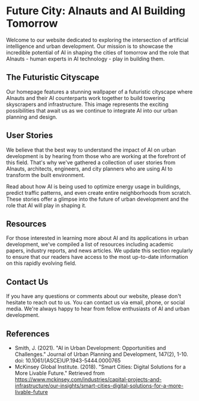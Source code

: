 <!--
Write me content for website with wallpaper which alt text is:

"A futuristic cityscape where AInauts and their AI counterparts work together to build towering skyscrapers and infrastructure."

The name/title of the page should not be 1:1 copy of the alt text but rather a real content of the website which is using this wallpaper.

- Use markdown format 
- Start with the heading
- The content should look like a real website 
- Include real sections like references, contact, user stories, etc. use things relevant to the page purpose.
- Feel free to use structure like headings, bullets, numbering, blockquotes, paragraphs, horizontal lines, etc.
- You can use formatting like bold or _italic_
- You can include UTF-8 emojis
- Links should be only #hash anchors (and you can refer to the document itself)
- Do not include images
-->

<!--font:Inter-->

# Future City: AInauts and AI Building Tomorrow

Welcome to our website dedicated to exploring the intersection of artificial intelligence and urban development. Our mission is to showcase the incredible potential of AI in shaping the cities of tomorrow and the role that AInauts - human experts in AI technology - play in building them.

## The Futuristic Cityscape

Our homepage features a stunning wallpaper of a futuristic cityscape where AInauts and their AI counterparts work together to build towering skyscrapers and infrastructure. This image represents the exciting possibilities that await us as we continue to integrate AI into our urban planning and design.

## User Stories

We believe that the best way to understand the impact of AI on urban development is by hearing from those who are working at the forefront of this field. That's why we've gathered a collection of user stories from AInauts, architects, engineers, and city planners who are using AI to transform the built environment. 

Read about how AI is being used to optimize energy usage in buildings, predict traffic patterns, and even create entire neighborhoods from scratch. These stories offer a glimpse into the future of urban development and the role that AI will play in shaping it.

## Resources

For those interested in learning more about AI and its applications in urban development, we've compiled a list of resources including academic papers, industry reports, and news articles. We update this section regularly to ensure that our readers have access to the most up-to-date information on this rapidly evolving field.

## Contact Us

If you have any questions or comments about our website, please don't hesitate to reach out to us. You can contact us via email, phone, or social media. We're always happy to hear from fellow enthusiasts of AI and urban development.

## References

- Smith, J. (2021). "AI in Urban Development: Opportunities and Challenges." Journal of Urban Planning and Development, 147(2), 1-10. doi: 10.1061/(ASCE)UP.1943-5444.0000765
- McKinsey Global Institute. (2018). "Smart Cities: Digital Solutions for a More Livable Future." Retrieved from https://www.mckinsey.com/industries/capital-projects-and-infrastructure/our-insights/smart-cities-digital-solutions-for-a-more-livable-future
